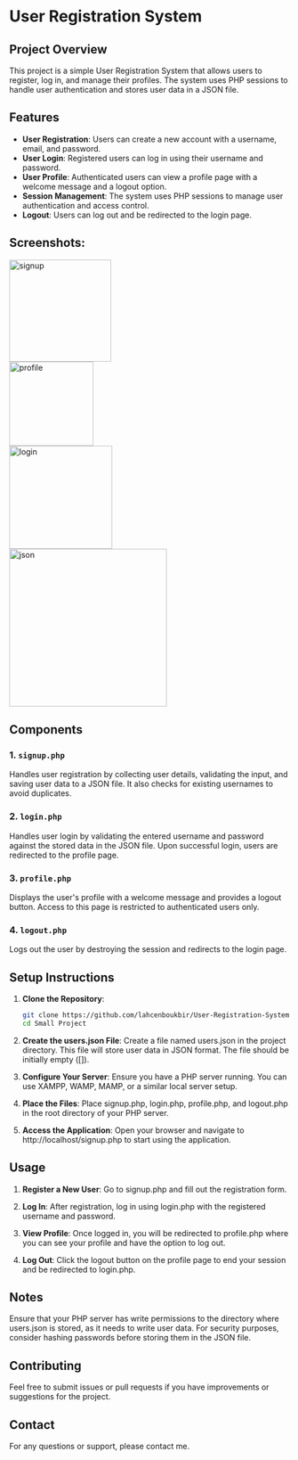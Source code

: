 # User Registration System

## Project Overview

This project is a simple User Registration System that allows users to register, log in, and manage their profiles. The system uses PHP sessions to handle user authentication and stores user data in a JSON file.

## Features

- **User Registration**: Users can create a new account with a username, email, and password.
- **User Login**: Registered users can log in using their username and password.
- **User Profile**: Authenticated users can view a profile page with a welcome message and a logout option.
- **Session Management**: The system uses PHP sessions to manage user authentication and access control.
- **Logout**: Users can log out and be redirected to the login page.

## Screenshots:
<img width="183" alt="signup" src="https://github.com/user-attachments/assets/508e36ef-15c2-425d-a3e6-1efaa70d2fc9"> <br>
<img width="151" alt="profile" src="https://github.com/user-attachments/assets/ee8e7342-6f2d-417f-b1a8-25114fc5dcf1"> <br>
<img width="185" alt="login" src="https://github.com/user-attachments/assets/2a254640-ad5d-4210-8bae-1a1968cf33b6"> <br>
<img width="283" alt="json" src="https://github.com/user-attachments/assets/53032a93-045e-4ec6-a28d-b0de9d956560"> <br>

## Components

### 1. `signup.php`

Handles user registration by collecting user details, validating the input, and saving user data to a JSON file. It also checks for existing usernames to avoid duplicates.

### 2. `login.php`

Handles user login by validating the entered username and password against the stored data in the JSON file. Upon successful login, users are redirected to the profile page.

### 3. `profile.php`

Displays the user's profile with a welcome message and provides a logout button. Access to this page is restricted to authenticated users only.

### 4. `logout.php`

Logs out the user by destroying the session and redirects to the login page.

## Setup Instructions

1. **Clone the Repository**:
   ```bash
   git clone https://github.com/lahcenboukbir/User-Registration-System.git
   cd Small Project

2. **Create the users.json File**:
Create a file named users.json in the project directory. This file will store user data in JSON format.
The file should be initially empty ([]).

3. **Configure Your Server**:
Ensure you have a PHP server running. You can use XAMPP, WAMP, MAMP, or a similar local server setup.

4. **Place the Files**:
Place signup.php, login.php, profile.php, and logout.php in the root directory of your PHP server.

6. **Access the Application**:
Open your browser and navigate to http://localhost/signup.php to start using the application.

## Usage

1. **Register a New User**:
Go to signup.php and fill out the registration form.

2. **Log In**:
After registration, log in using login.php with the registered username and password.

3. **View Profile**:
Once logged in, you will be redirected to profile.php where you can see your profile and have the option to log out.

4. **Log Out**:
Click the logout button on the profile page to end your session and be redirected to login.php.

## Notes
Ensure that your PHP server has write permissions to the directory where users.json is stored, as it needs to write user data.
For security purposes, consider hashing passwords before storing them in the JSON file.

## Contributing
Feel free to submit issues or pull requests if you have improvements or suggestions for the project.

## Contact
For any questions or support, please contact me.
